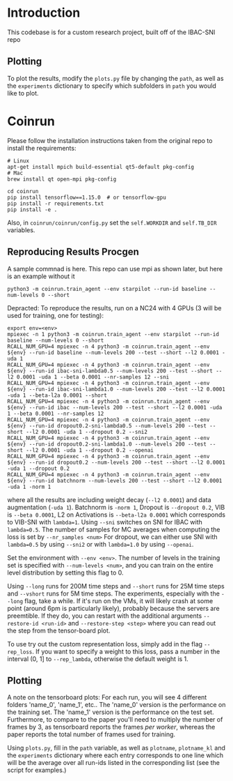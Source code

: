 # Introduction 

This codebase is for a custom research project, built off of the IBAC-SNI repo


## Plotting

To plot the results, modify the `plots.py` file by changing the `path`, as well as the `experiments`
dictionary to specify which subfolders in `path` you would like to plot.

# Coinrun

Please follow the installation instructions taken from the original repo to install the requirements: 
```
# Linux
apt-get install mpich build-essential qt5-default pkg-config
# Mac
brew install qt open-mpi pkg-config

cd coinrun
pip install tensorflow==1.15.0  # or tensorflow-gpu
pip install -r requirements.txt
pip install -e .
```

Also, in `coinrun/coinrun/config.py` set the `self.WORKDIR` and `self.TB_DIR` variables.

## Reproducing Results Procgen
A sample commnad is here. This repo can use mpi as shown later, but here is an example without it
```
python3 -m coinrun.train_agent --env starpilot --run-id baseline --num-levels 0 --short
```


Depracted: 
To reproduce the results, run on a NC24 with 4 GPUs (3 will be used for training, one for testing):
```
export env=<env>
mpiexec -n 1 python3 -m coinrun.train_agent --env starpilot --run-id baseline --num-levels 0 --short 
RCALL_NUM_GPU=4 mpiexec -n 4 python3 -m coinrun.train_agent --env ${env} --run-id baseline --num-levels 200 --test --short --l2 0.0001 -uda 1
RCALL_NUM_GPU=4 mpiexec -n 4 python3 -m coinrun.train_agent --env ${env} --run-id ibac-sni-lambda0.5 --num-levels 200 --test --short --l2 0.0001 -uda 1 --beta 0.0001 --nr-samples 12 --sni
RCALL_NUM_GPU=4 mpiexec -n 4 python3 -m coinrun.train_agent --env ${env} --run-id ibac-sni-lambda1.0 --num-levels 200 --test --l2 0.0001 -uda 1 --beta-l2a 0.0001 --short
RCALL_NUM_GPU=4 mpiexec -n 4 python3 -m coinrun.train_agent --env ${env} --run-id ibac --num-levels 200 --test --short --l2 0.0001 -uda 1 --beta 0.0001 --nr-samples 12
RCALL_NUM_GPU=4 mpiexec -n 4 python3 -m coinrun.train_agent --env ${env} --run-id dropout0.2-sni-lambda0.5 --num-levels 200 --test --short --l2 0.0001 -uda 1 --dropout 0.2 --sni2
RCALL_NUM_GPU=4 mpiexec -n 4 python3 -m coinrun.train_agent --env ${env} --run-id dropout0.2-sni-lambda1.0 --num-levels 200 --test --short --l2 0.0001 -uda 1 --dropout 0.2 --openai
RCALL_NUM_GPU=4 mpiexec -n 4 python3 -m coinrun.train_agent --env ${env} --run-id dropout0.2 --num-levels 200 --test --short --l2 0.0001 -uda 1 --dropout 0.2
RCALL_NUM_GPU=4 mpiexec -n 4 python3 -m coinrun.train_agent --env ${env} --run-id batchnorm --num-levels 200 --test --short --l2 0.0001 -uda 1 -norm 1
```

where all the results are including weight decay (`--l2 0.0001`) and data augmentation (`-uda 1`). 
Batchnorm is `-norm 1`, Dropout is `--dropout 0.2`, VIB is `--beta 0.0001`, L2 on Activations is
`--beta-l2a 0.0001` which corresponds to VIB-SNI with `lambda=1`. Using `--sni` switches on SNI for IBAC with `lambda=0.5`.  The number of samples for MC averages when computing the loss is set by `--nr_samples <num>` For dropout, we can either use SNI
with `lambda=0.5` by using `--sni2` or with `lambda=1.0` by using `--openai`.

Set the environment with `--env <env>`.  The number of levels in the training set is specified with `--num-levels <num>`,
and you can train on the entire level distribution by setting this flag to 0.

Using `--long` runs for 200M time steps and `--short` runs for 25M time steps and `--vshort` runs for 5M time steps.  The experiments, especially with the `--long` flag, take a while. If it's run on the VMs, it will
likely crash at some point (around 6pm is particularly likely), probably because the servers are
preemtible.
If they do, you can restart with the additional arguments `--restore-id <run-id>` and
`--restore-step <step>` where you can read out the step from the tensor-board plot.

To use try out the custom representation loss, simply add in the flag `--rep_loss`. If you want to specify a weight to this loss, pass
a number in the interval (0, 1] to `--rep_lambda`, otherwise the default weight is 1.


## Plotting

A note on the tensorboard plots: For each run, you will see 4 different folders 'name_0', 'name_1',
etc..
The 'name_0' version is the performance on the training set. The 'name_1' version is the performance
on the test set.
Furthermore, to compare to the paper you'll need to multiply the number of frames by 3, as tensorboard reports
the frames _per worker_, whereas the paper reports the total number of frames used for training.


Using `plots.py`, fill in the `path` variable, as well as `plotname`, `plotname_kl` and the
`experiments` dictionary where each entry corresponds to one line which will be the average over all
run-ids listed in the corresponding list (see the script for examples.)
